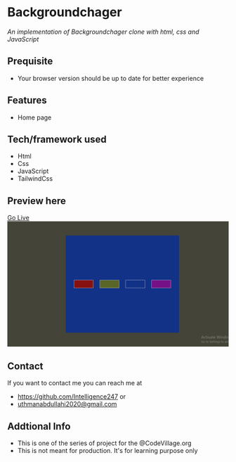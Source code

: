 <!-- https://leafy-cajeta-a089dd.netlify.app -->
#  Backgroundchager
*An implementation of Backgroundchager clone with html, css and JavaScript*
## Prequisite
- Your browser version should be up to date for better experience
## Features
- Home page
## Tech/framework used
- Html
- Css
- JavaScript
- TailwindCss
## Preview here
[Go Live](https://leafy-cajeta-a089dd.netlify.app)
![screenshot](/public/sketch.png)



## Contact
If you want to contact me you can reach me at
- https://github.com/Intelligence247 or
- uthmanabdullahi2020@gmail.com
## Addtional Info
- This is one of the series of project for the @CodeVillage.org
- This is not meant for production. It's for learning purpose only
